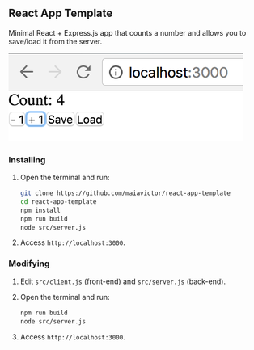 ## React App Template

Minimal React + Express.js app that counts a number and allows you to save/load it from the server.

![screenshot](screenshot.png)

### Installing

1. Open the terminal and run:

    ```bash
    git clone https://github.com/maiavictor/react-app-template
    cd react-app-template
    npm install
    npm run build
    node src/server.js
    ```

2. Access `http://localhost:3000`.

### Modifying

1. Edit `src/client.js` (front-end) and `src/server.js` (back-end).

2. Open the terminal and run:

    ```bash
    npm run build
    node src/server.js
    ```

3. Access `http://localhost:3000`.







